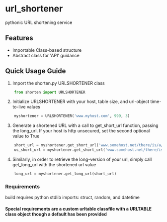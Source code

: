 # url_shortener
pythonic URL shortening service

## Features
* Importable Class-based structure
* Abstract class for 'API' guidance

## Quick Usage Guide
1. Import the shorten.py URLSHORTENER class
```python
    from shorten import URLSHORTENER
```
2. Initialize URLSHORTENER with your host, table size, and url-object time-to-live values
```python
    myshortener = URLSHORTENER('www.myhost.com', 999, 3)
```
3. Generate a shortened URL with a call to get_short_url function, passing the long_url. If your host is http unsecured, set the second optional value to True
```python
    short_url = myshortener.get_short_url('www.somehost.net/there/is/a/whole/bunch/of?what') # if secured
    us_short_url = myshortener.get_short_url('www.somehost.net/there/is/a/whole/bunch/of?what', http=True)  # if unsecured
```
4. Similarly, in order to retrieve the long-version of your url, simply call get_long_url with the shortened url value
```python
    long_url = myshortener.get_long_url(short_url)
```

### Requirements
build requires python stdlib imports: struct, random, and datetime
#### Special requirements are a custom urltable classfile with a URLTABLE class object though a default has been provided
